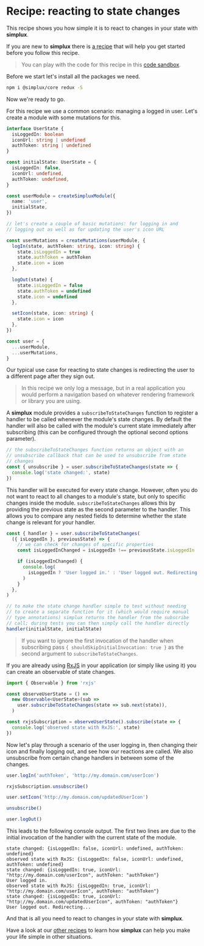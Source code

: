 # Recipe: reacting to state changes

This recipe shows you how simple it is to react to changes in your state with **simplux**.

If you are new to **simplux** there is [a recipe](../../basics/getting-started#readme) that will help you get started before you follow this recipe.

> You can play with the code for this recipe in this [code sandbox](https://codesandbox.io/s/github/MrWolfZ/simplux/tree/master/recipes/advanced/reacting-to-state-changes).

Before we start let's install all the packages we need.

```sh
npm i @simplux/core redux -S
```

Now we're ready to go.

For this recipe we use a common scenario: managing a logged in user. Let's create a module with some mutations for this.

```ts
interface UserState {
  isLoggedIn: boolean
  iconUrl: string | undefined
  authToken: string | undefined
}

const initialState: UserState = {
  isLoggedIn: false,
  iconUrl: undefined,
  authToken: undefined,
}

const userModule = createSimpluxModule({
  name: 'user',
  initialState,
})

// let's create a couple of basic mutations: for logging in and
// logging out as well as for updating the user's icon URL

const userMutations = createMutations(userModule, {
  logIn(state, authToken: string, icon: string) {
    state.isLoggedIn = true
    state.authToken = authToken
    state.icon = icon
  },

  logOut(state) {
    state.isLoggedIn = false
    state.authToken = undefined
    state.icon = undefined
  },

  setIcon(state, icon: string) {
    state.icon = icon
  },
})

const user = {
  ...userModule,
  ...userMutations,
}
```

Our typical use case for reacting to state changes is redirecting the user to a different page after they sign out.

> In this recipe we only log a message, but in a real application you would perform a navigation based on whatever rendering framework or library you are using.

A **simplux** module provides a `subscribeToStateChanges` function to register a handler to be called whenever the module's state changes. By default the handler will also be called with the module's current state immediately after subscribing (this can be configured through the optional second options parameter).

```ts
// the subscribeToStateChanges function returns an object with an
// unsubscribe callback that can be used to unsubscribe from state
// changes
const { unsubscribe } = user.subscribeToStateChanges(state => {
  console.log('state changed:', state)
})
```

This handler will be executed for every state change. However, often you do not want to react to all changes to a module's state, but only to specific changes inside the module. `subscribeToStateChanges` allows this by providing the previous state as the second parameter to the handler. This allows you to compare any nested fields to determine whether the state change is relevant for your handler.

```ts
const { handler } = user.subscribeToStateChanges(
  ({ isLoggedIn }, previousState) => {
    // we can check for changes of specific properties
    const isLoggedInChanged = isLoggedIn !== previousState.isLoggedIn

    if (isLoggedInChanged) {
      console.log(
        isLoggedIn ? 'User logged in.' : 'User logged out. Redirecting...',
      )
    }
  },
)

// to make the state change handler simple to test without needing
// to create a separate function for it (which would require manual
// type annotations) simplux returns the handler from the subscribe
// call; during tests you can then simply call the handler directly
handler(initialState, initialState)
```

> If you want to ignore the first invocation of the handler when subscribing pass `{ shouldSkipInitialInvocation: true }` as the second argument to `subscribeToStateChanges`.

If you are already using [RxJS](https://www.learnrxjs.io/) in your application (or simply like using it) you can create an observable of state changes.

```ts
import { Observable } from 'rxjs'

const observeUserState = () =>
  new Observable<UserState>(sub =>
    user.subscribeToStateChanges(state => sub.next(state)),
  )

const rxjsSubscription = observeUserState().subscribe(state => {
  console.log('observed state with RxJS:', state)
})
```

Now let's play through a scenario of the user logging in, then changing their icon and finally logging out, and see how our reactions are called. We also unsubscribe from certain change handlers in between some of the changes.

```ts
user.logIn('authToken', 'http://my.domain.com/userIcon')

rxjsSubscription.unsubscribe()

user.setIcon('http://my.domain.com/updatedUserIcon')

unsubscribe()

user.logOut()
```

This leads to the following console output. The first two lines are due to the initial invocation of the handler with the current state of the module.

```
state changed: {isLoggedIn: false, iconUrl: undefined, authToken: undefined}
observed state with RxJS: {isLoggedIn: false, iconUrl: undefined, authToken: undefined}
state changed: {isLoggedIn: true, iconUrl: "http://my.domain.com/userIcon", authToken: "authToken"}
User logged in.
observed state with RxJS: {isLoggedIn: true, iconUrl: "http://my.domain.com/userIcon", authToken: "authToken"}
state changed: {isLoggedIn: true, iconUrl: "http://my.domain.com/updatedUserIcon", authToken: "authToken"}
User logged out. Redirecting...
```

And that is all you need to react to changes in your state with **simplux**.

Have a look at our [other recipes](../../../../..#recipes) to learn how **simplux** can help you make your life simple in other situations.
